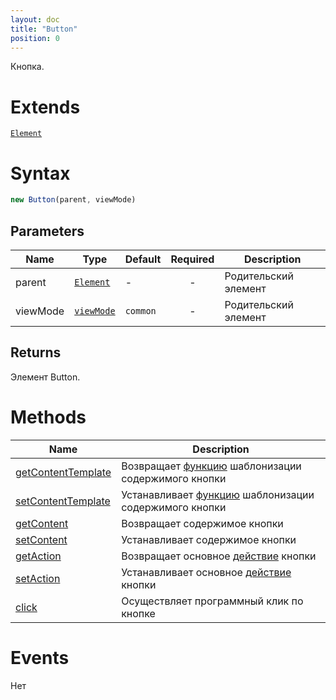 ```yaml
---
layout: doc
title: "Button"
position: 0
---
```


Кнопка.

# Extends

[`Element`](../Element/)

# Syntax

```js
new Button(parent, viewMode)
```

## Parameters

|Name|Type|Default|Required|Description|
|----|----|----|:--:|-----------|
|parent|[`Element`](../Element/)|-|-|Родительский элемент|
|viewMode|[`viewMode`](../../viewMode/)|`common`|-|Родительский элемент|

## Returns

Элемент Button.


# Methods

|Name|Description|
|----|---------|
|[getContentTemplate](Button.getContentTemplate/)|Возвращает [функцию](../../Script/) шаблонизации содержимого кнопки|
|[setContentTemplate](Button.setContentTemplate/)|Устанавливает [функцию](../../Script/) шаблонизации содержимого кнопки|
|[getContent](Button.getContent/)|Возвращает содержимое кнопки|
|[setContent](Button.setContent/)|Устанавливает содержимое кнопки|
|[getAction](Button.getAction/)|Возвращает основное [действие](../../Actions/) кнопки|
|[setAction](Button.setAction/)|Устанавливает основное [действие](../../Actions/) кнопки|
|[click](Button.click/)|Осуществляет программный клик по кнопке|


# Events

Нет